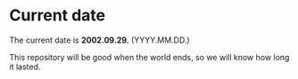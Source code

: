# Current date

The current date is **2002.09.29.** (YYYY.MM.DD.)

This repository will be good when the world ends, so we will know how long it lasted.